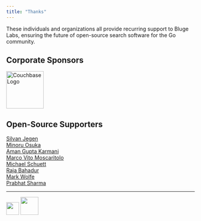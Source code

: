 ```yaml
---
title: "Thanks"
---
```


These individuals and organizations all provide recurring support to Bluge Labs, ensuring the future of open-source search software for the Go community.

## Corporate Sponsors

<a href="https://www.couchbase.com/"><img src="/img/couchbase-100.png" height="100" alt="Couchbase Logo" title="Couchbase"/></a>

## Open-Source Supporters

[Silvan Jegen](https://github.com/Shugyousha)
<br/>
[Minoru Osuka](https://github.com/mosuka)
<br/>
[Aman Gupta Karmani](https://github.com/tmm1)
<br/>
[Marco Vito Moscaritolo](https://github.com/mavimo)
<br/>
[Michael Schuett](https://github.com/michaeljs1990)
<br/>
[Raja Bahadur](https://github.com/pradeep-raja)
<br/>
[Mark Wolfe](https://github.com/wolfeidau)
<br/>
[Prabhat Sharma](https://github.com/prabhatsharma)

---

<a href="https://www.patreon.com/blugelabs"><img src="/img/patreon.png" height="34"/></a>
<a href="https://github.com/sponsors/mschoch"><img src="/img/githubsponsors.png" height="48"/></a>

